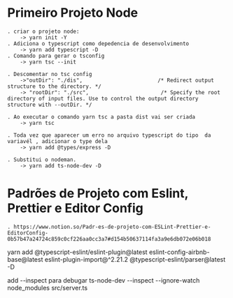 # Primeiro Projeto Node

    . criar o projeto node:
        -> yarn init -Y
    . Adiciona o typescript como depedencia de desenvolvimento
        -> yarn add typescript -D
    . Comando para gerar o tsconfig
        -> yarn tsc --init

    . Descomentar no tsc config
        ->"outDir": "./dis",                        /* Redirect output structure to the directory. */
        -> "rootDir": "./src",                       /* Specify the root directory of input files. Use to control the output directory structure with --outDir. */

    . Ao executar o comando yarn tsc a pasta dist vai ser criada
        -> yarn tsc

    . Toda vez que aparecer um erro no arquivo typescript do tipo  da variavél , adicionar o type dela
        -> yarn add @types/express -D

    . Substitui o nodeman.
        -> yarn add ts-node-dev -D

# Padrões de Projeto com Eslint, Prettier e Editor Config
    . https://www.notion.so/Padr-es-de-projeto-com-ESLint-Prettier-e-EditorConfig-0b57b47a24724c859c0cf226aa0cc3a7#d154b50637114fa3a9e6db072e06b018


yarn add @typescript-eslint/eslint-plugin@latest eslint-config-airbnb-base@latest eslint-plugin-import@^2.21.2 @typescript-eslint/parser@latest -D

 add --inspect para debugar
 ts-node-dev --inspect --ignore-watch node_modules src/server.ts
